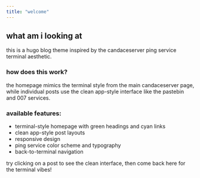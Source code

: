 ```yaml
---
title: "welcome"
---
```


## what am i looking at

this is a hugo blog theme inspired by the candaceserver ping service terminal aesthetic.

### how does this work?

the homepage mimics the terminal style from the main candaceserver page, while individual posts use the clean app-style interface like the pastebin and 007 services.

### available features:

- terminal-style homepage with green headings and cyan links
- clean app-style post layouts 
- responsive design
- ping service color scheme and typography
- back-to-terminal navigation

try clicking on a post to see the clean interface, then come back here for the terminal vibes!